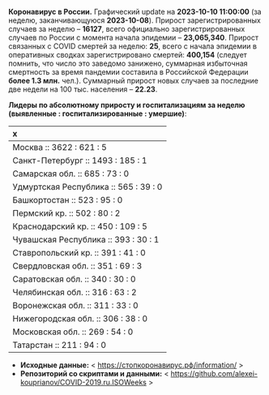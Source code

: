**Коронавирус в России.** Графический update на **2023-10-10 11:00:00**
(за неделю, заканчивающуюся **2023-10-08**). Прирост зарегистрированных
случаев за неделю – **16127**, всего официально зарегистрированных
случаев по России c момента начала эпидемии – **23,065,340**. Прирост
связанных с COVID смертей за неделю: **25**, всего с начала эпидемии в
оперативных сводках зарегистрировано смертей: **400,154** (следует
помнить, что число это заведомо занижено, суммарная избыточная
смертность за время пандемии составила в Российской Федерации **более
1.3 млн.** чел.). Суммарный прирост новых случаев за последние две
недели на 100 тыс. населения – **22.23**.

<!-- Суммарное по Москве -- **3513.2** тыс., по Петербургу -- **1943.8** тыс. -->

**Лидеры по абсолютному приросту и госпитализациям за неделю (выявленные
: госпитализированные : умершие)**:

<table>
<thead>
<tr class="header">
<th style="text-align: left;">x</th>
</tr>
</thead>
<tbody>
<tr class="odd">
<td style="text-align: left;">Москва :: 3622 : 621 : 5</td>
</tr>
<tr class="even">
<td style="text-align: left;">Санкт-Петербург :: 1493 : 185 : 1</td>
</tr>
<tr class="odd">
<td style="text-align: left;">Самарская обл. :: 685 : 73 : 0</td>
</tr>
<tr class="even">
<td style="text-align: left;">Удмуртская Республика :: 565 : 39 : 0</td>
</tr>
<tr class="odd">
<td style="text-align: left;">Башкортостан :: 523 : 95 : 0</td>
</tr>
<tr class="even">
<td style="text-align: left;">Пермский кр. :: 502 : 80 : 2</td>
</tr>
<tr class="odd">
<td style="text-align: left;">Краснодарский кр. :: 450 : 109 : 5</td>
</tr>
<tr class="even">
<td style="text-align: left;">Чувашская Республика :: 393 : 30 : 1</td>
</tr>
<tr class="odd">
<td style="text-align: left;">Ставропольский кр. :: 391 : 41 : 0</td>
</tr>
<tr class="even">
<td style="text-align: left;">Свердловская обл. :: 351 : 69 : 3</td>
</tr>
<tr class="odd">
<td style="text-align: left;">Саратовская обл. :: 340 : 30 : 0</td>
</tr>
<tr class="even">
<td style="text-align: left;">Челябинская обл. :: 316 : 63 : 2</td>
</tr>
<tr class="odd">
<td style="text-align: left;">Воронежская обл. :: 311 : 33 : 0</td>
</tr>
<tr class="even">
<td style="text-align: left;">Нижегородская обл. :: 306 : 38 : 0</td>
</tr>
<tr class="odd">
<td style="text-align: left;">Московская обл. :: 269 : 54 : 0</td>
</tr>
<tr class="even">
<td style="text-align: left;">Татарстан :: 211 : 94 : 0</td>
</tr>
</tbody>
</table>

<!-- **Техническое.** В виду многочисленности графиков по регионам, отсылаю за ними к папкам в репозитории. 

* **Графики по регионам:** < https://github.com/alexei-kouprianov/COVID.2019.ru/tree/master/plots/regions >

* **Скрипт и данные.** < https://github.com/alexei-kouprianov/COVID.2019.ru > -->

-   **Исходные данные:** &lt;
    <a href="https://стопкоронавирус.рф/information/"
    class="uri">https://стопкоронавирус.рф/information/</a> &gt;
-   **Репозиторий со скриптами и данными:** &lt;
    <https://github.com/alexei-kouprianov/COVID-2019.ru.ISOWeeks> &gt;
